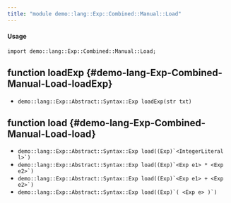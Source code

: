 ```yaml
---
title: "module demo::lang::Exp::Combined::Manual::Load"
---
```


#### Usage

`import demo::lang::Exp::Combined::Manual::Load;`


## function loadExp {#demo-lang-Exp-Combined-Manual-Load-loadExp}

* ``demo::lang::Exp::Abstract::Syntax::Exp loadExp(str txt)``

## function load {#demo-lang-Exp-Combined-Manual-Load-load}

* ``demo::lang::Exp::Abstract::Syntax::Exp load((Exp)`<IntegerLiteral l>`)``
* ``demo::lang::Exp::Abstract::Syntax::Exp load((Exp)`<Exp e1> * <Exp e2>`)``
* ``demo::lang::Exp::Abstract::Syntax::Exp load((Exp)`<Exp e1> + <Exp e2>`)``
* ``demo::lang::Exp::Abstract::Syntax::Exp load((Exp)`( <Exp e> )`)``

